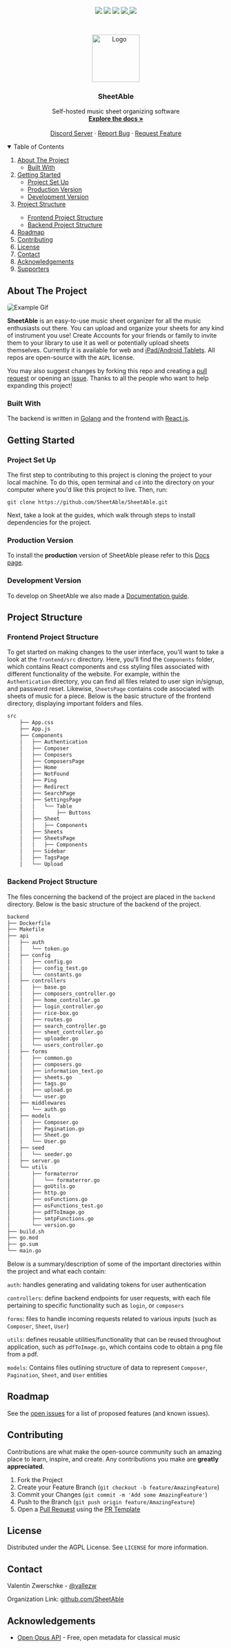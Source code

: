 <p align="center">
<img src="https://img.shields.io/github/forks/SheetAble/SheetAble?color=bf616a&labelColor=3b4252&style=for-the-badge"> <img src="https://img.shields.io/github/stars/SheetAble/SheetAble?color=d08770&labelColor=3b4252&style=for-the-badge"> <img src="https://img.shields.io/github/issues-raw/SheetAble/SheetAble?color=a3be8c&labelColor=3b4252&style=for-the-badge"> <a href="./LICENSE"> <img src="https://img.shields.io/static/v1?label=license&message=AGPL&color=81a1c1&labelColor=3b4252&style=for-the-badge"> </a>
<a href="https://discord.com/invite/QnFbxyPbRj"> <img src="https://img.shields.io/static/v1?label=discord&message=Join&color=5765F2&labelColor=3b4252&style=for-the-badge"> </a>
</p>
<br />
<p align="center">
  <a href="https://github.com/SheetAble">
    <img src="docs/LogoT.png" alt="Logo" width="110" height="110">
  </a>

  <h3 align="center">SheetAble</h3>

  <p align="center">
    Self-hosted music sheet organizing software
    <br />
    <a href="https://sheetable.net" target="_blank"><strong>Explore the docs »</strong></a>
    <br />
    <br />
    <a href="https://discord.com/invite/QnFbxyPbRj" target="_blank">Discord Server</a>
    ·
    <a href="https://github.com/SheetAble/SheetAble/issues">Report Bug</a>
    ·
    <a href="https://github.com/SheetAble/SheetAble/issues">Request Feature</a>
  </p>
</p>

<!-- TABLE OF CONTENTS -->
<details open="open">
  <summary>Table of Contents</summary>
  <ol>
    <li>
      <a href="#about-the-project">About The Project</a>
      <ul>
        <li><a href="#built-with">Built With</a></li>
      </ul>
    </li>
    <li>
		<a href="#getting-started">Getting Started</a>
      <ul>
        <li><a href="#project-set-up">Project Set Up</a></li>
      </ul>
      <ul>
        <li><a href="#production-version">Production Version</a></li>
      </ul>
      <ul>
        <li><a href="#development-version">Development Version</a></li>
      </ul>
    </li>
    <li><a href="#project-structure">Project Structure</a></li>
    <ul>
      <li><a href="#frontend-project-structure">Frontend Project Structure</a></li>
      <li><a href="#backend-project-structure">Backend Project Structure</a></li>
    </ul>
    <li><a href="#roadmap">Roadmap</a></li>
    <li><a href="#contributing">Contributing</a></li>
    <li><a href="#license">License</a></li>
    <li><a href="#contact">Contact</a></li>
    <li><a href="#acknowledgements">Acknowledgements</a></li>
    <li><a href="#supporters">Supporters</a></li>
  </ol>
</details>

<!-- ABOUT THE PROJECT -->

## About The Project

<img src="docs/SheetAbleShowcase.gif" alt="Example Gif" style="border-radius: 5px;">

**SheetAble** is an easy-to-use music sheet organizer for all the music enthusiasts out there. You can upload and organize your sheets for any kind of instrument you use!
Create Accounts for your friends or family to invite them to your library to use it as well or potentially upload sheets themselves.
Currently it is available for web and [iPad/Android Tablets](https://github.com/SheetAble/tablet-client). All repos are open-source with the `AGPL` license.

You may also suggest changes by forking this repo and creating a [pull request](https://github.com/SheetAble/SheetAble/compare) or opening an [issue](https://github.com/SheetAble/SheetAble/issues). Thanks to all the people who want to help expanding this project!

### Built With

The backend is written in [Golang](https://golang.org/) and the frontend with [React.js](https://reactjs.org/).

<!-- GETTING STARTED -->

## Getting Started

### Project Set Up
The first step to contributing to this project is cloning the project to your local machine. To do this, open terminal and `cd` into the directory on your computer where you'd like this project to live. Then, run:

```git clone https://github.com/SheetAble/SheetAble.git```

Next, take a look at the guides, which walk through steps to install dependencies for the project. 
### Production Version

To install the **production** version of SheetAble please refer to this [Docs page](https://sheetable.net/docs/Installation/installation).

### Development Version

To develop on SheetAble we also made a [Documentation guide](https://sheetable.net/docs/development).

<!-- PROJECT STRUCTURE -->

## Project Structure

### Frontend Project Structure
To get started on making changes to the user interface, you'll want to take a look at the `frontend/src` directory. Here, you'll find the `Components` folder, which contains React components and css styling files associated with different functionality of the website. For example, within the `Authentication` directory, you can find all files related to user sign in/signup, and password reset. Likewise, `SheetsPage` contains code associated with sheets of music for a piece. Below is the basic structure of the frontend directory, displaying important folders and files.
```bash
src
    ├── App.css
    ├── App.js
    ├── Components
    │   ├── Authentication
    │   ├── Composer
    │   ├── Composers
    │   ├── ComposersPage
    │   ├── Home
    │   ├── NotFound
    │   ├── Ping
    │   ├── Redirect
    │   ├── SearchPage
    │   ├── SettingsPage
    │   │   └── Table
    │   │       ├── Buttons
    │   ├── Sheet
    │   │   ├── Components
    │   ├── Sheets
    │   ├── SheetsPage
    │   │   ├── Components
    │   ├── Sidebar
    │   ├── TagsPage
    │   └── Upload
``````

### Backend Project Structure
The files concerning the backend of the project are placed in the `backend` directory. Below is the basic structure of the backend of the project.
```bash
backend
├── Dockerfile
├── Makefile
├── api
│   ├── auth
│   │   └── token.go
│   ├── config
│   │   ├── config.go
│   │   ├── config_test.go
│   │   └── constants.go
│   ├── controllers
│   │   ├── base.go
│   │   ├── composers_controller.go
│   │   ├── home_controller.go
│   │   ├── login_controller.go
│   │   ├── rice-box.go
│   │   ├── routes.go
│   │   ├── search_controller.go
│   │   ├── sheet_controller.go
│   │   ├── uploader.go
│   │   └── users_controller.go
│   ├── forms
│   │   ├── common.go
│   │   ├── composers.go
│   │   ├── information_text.go
│   │   ├── sheets.go
│   │   ├── tags.go
│   │   ├── upload.go
│   │   └── user.go
│   ├── middlewares
│   │   └── auth.go
│   ├── models
│   │   ├── Composer.go
│   │   ├── Pagination.go
│   │   ├── Sheet.go
│   │   └── User.go
│   ├── seed
│   │   └── seeder.go
│   ├── server.go
│   └── utils
│       ├── formaterror
│       │   └── formaterror.go
│       ├── goUtils.go
│       ├── http.go
│       ├── osFunctions.go
│       ├── osFunctions_test.go
│       ├── pdfToImage.go
│       ├── smtpFunctions.go
│       └── version.go
├── build.sh
├── go.mod
├── go.sum
└── main.go
``````

Below is a summary/description of some of the important directories within the project and what each contain:

`auth`: handles generating and validating tokens for user authentication 

`controllers`: define backend endpoints for user requests, with each file pertaining to specific functionality such as `login`, or `composers`

`forms`: files to handle incoming requests related to various inputs (such as `Composer`, `Sheet`, `User`)

`utils`: defines reusable utilities/functionality that can be reused throughout application, such as `pdfToImage.go`, which contains code to obtain a png file from a pdf.

`models`: Contains files outlining structure of data to represent `Composer`, `Pagination`, `Sheet`, and `User` entities

<!-- ROADMAP -->

## Roadmap

See the [open issues](https://github.com/SheetAble/SheetAble/issues) for a list of proposed features (and known issues).

<!-- CONTRIBUTING -->

## Contributing

Contributions are what make the open-source community such an amazing place to learn, inspire, and create. Any contributions you make are **greatly appreciated**.

1. Fork the Project
2. Create your Feature Branch (`git checkout -b feature/AmazingFeature`)
3. Commit your Changes (`git commit -m 'Add some AmazingFeature'`)
4. Push to the Branch (`git push origin feature/AmazingFeature`)
5. Open a [Pull Request](https://github.com/SheetAble/SheetAble/compare) using the [PR Template](https://github.com/SheetAble/SheetAble/blob/main/pull_request_template.md)

<!-- LICENSE -->

## License

Distributed under the AGPL License. See `LICENSE` for more information.

<!-- CONTACT -->

## Contact

Valentin Zwerschke - [@vallezw](https://github.com/vallezw)

Organization Link: [github.com/SheetAble](https://github.com/SheetAble)

<!-- ACKNOWLEDGEMENTS -->

## Acknowledgements

- [Open Opus API](https://openopus.org) - Free, open metadata for classical music
